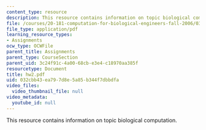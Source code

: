 ```yaml
---
content_type: resource
description: This resource contains information on topic biological computation.
file: /courses/20-181-computation-for-biological-engineers-fall-2006/032cbb43ea797d8e5a85b344f7dbbdfa_hw2.pdf
file_type: application/pdf
learning_resource_types:
- Assignments
ocw_type: OCWFile
parent_title: Assignments
parent_type: CourseSection
parent_uid: 3c24f91c-4a00-68cb-e3e4-c18970aa385f
resourcetype: Document
title: hw2.pdf
uid: 032cbb43-ea79-7d8e-5a85-b344f7dbbdfa
video_files:
  video_thumbnail_file: null
video_metadata:
  youtube_id: null
---
```

This resource contains information on topic biological computation.

